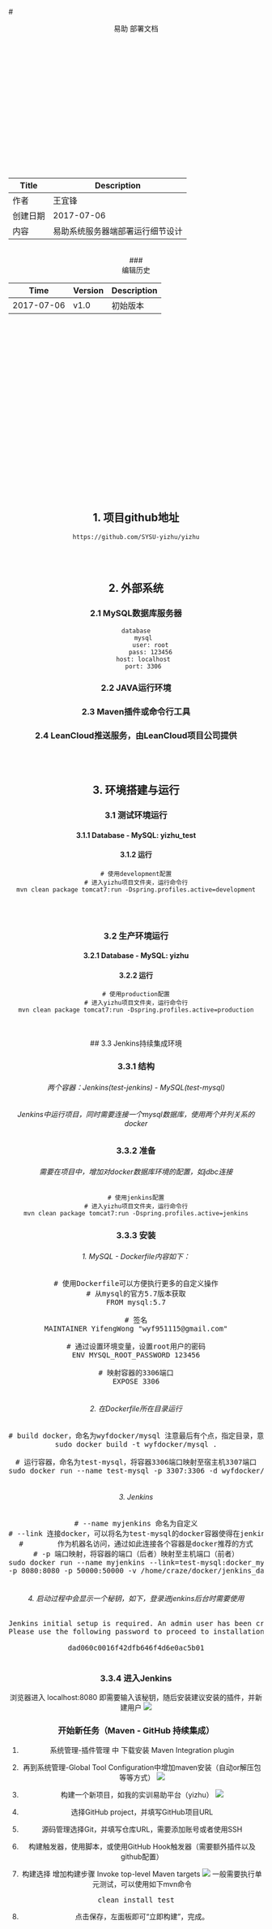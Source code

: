
#<center> 易助 部署文档

</br>
</br>
</br>
</br>
</br>
</br>
</br>
</br>
</br>
</br>
</br>
</br>
</br>
</br>
</br>

<center>

|Title|Description|
|------|----------|
|作者|王宜锋|
|创建日期|2017-07-06|
|内容|易助系统服务器端部署运行细节设计|
</center>
</br>
###<center> 编辑历史
<center>

|Time|Version|Description|
|------|--------|----------|
|2017-07-06|v1.0|初始版本|
</center>
</br>
</br>
</br>
</br>
</br>
</br>
</br>
</br>
</br>
</br>
</br>
</br>
</br>
</br>
</br>
</br>
</br>
</br>
</br>
</br>

## 1. 项目github地址
```
https://github.com/SYSU-yizhu/yizhu
```
<br/>
<br/>

## 2. 外部系统

### 2.1 MySQL数据库服务器
```
database
	mysql
		user: root
		pass: 123456
	host: localhost
	port: 3306
```

### 2.2 JAVA运行环境

### 2.3 Maven插件或命令行工具

### 2.4 LeanCloud推送服务，由LeanCloud项目公司提供

<br/>
<br/>

## 3. 环境搭建与运行

### 3.1 测试环境运行

#### 3.1.1 Database - MySQL: yizhu_test

#### 3.1.2 运行
```
# 使用development配置
# 进入yizhu项目文件夹，运行命令行
mvn clean package tomcat7:run -Dspring.profiles.active=development
```
<br/>
<br/>

### 3.2 生产环境运行

#### 3.2.1 Database - MySQL: yizhu

#### 3.2.2 运行
```
# 使用production配置
# 进入yizhu项目文件夹，运行命令行
mvn clean package tomcat7:run -Dspring.profiles.active=production
```
<br/>
<br/>
## 3.3 Jenkins持续集成环境

### 3.3.1 结构
###### 两个容器：Jenkins(test-jenkins) - MySQL(test-mysql)
###### Jenkins中运行项目，同时需要连接一个mysql数据库，使用两个并列关系的docker

### 3.3.2 准备
###### 需要在项目中，增加对docker数据库环境的配置，如jdbc连接
```
# 使用jenkins配置
# 进入yizhu项目文件夹，运行命令行
mvn clean package tomcat7:run -Dspring.profiles.active=jenkins
```

### 3.3.3 安装

###### 1. MySQL - Dockerfile内容如下：

<pre lang="shell">
# 使用Dockerfile可以方便执行更多的自定义操作
# 从mysql的官方5.7版本获取
FROM mysql:5.7

# 签名
MAINTAINER YifengWong "wyf951115@gmail.com"

# 通过设置环境变量，设置root用户的密码
ENV MYSQL_ROOT_PASSWORD 123456

# 映射容器的3306端口
EXPOSE 3306

</pre>

###### 2. 在Dockerfile所在目录运行
<pre lang="shell">
# build docker，命名为wyfdocker/mysql 注意最后有个点，指定目录，意为当前目录
sudo docker build -t wyfdocker/mysql .

# 运行容器，命名为test-mysql，将容器3306端口映射至宿主机3307端口
sudo docker run --name test-mysql -p 3307:3306 -d wyfdocker/mysql

</pre>

###### 3. Jenkins
<pre lang="shell">
# --name myjenkins 命名为自定义
# --link 连接docker，可以将名为test-mysql的docker容器使得在jenkins中以docker_mysql
#        作为机器名访问，通过如此连接各个容器是docker推荐的方式
# -p 端口映射，将容器的端口（后者）映射至主机端口（前者）
sudo docker run --name myjenkins --link=test-mysql:docker_mysql 
-p 8080:8080 -p 50000:50000 -v /home/craze/docker/jenkins_data:/var/jenkins_home jenkins

</pre>

###### 4. 启动过程中会显示一个秘钥，如下，登录进jenkins后台时需要使用
<pre lang="shell">
Jenkins initial setup is required. An admin user has been created and a password generated.
Please use the following password to proceed to installation:

dad060c0016f42dfb646f4d6e0ac5b01

</pre>

### 3.3.4 进入Jenkins


浏览器进入 localhost:8080 
即需要输入该秘钥，随后安装建议安装的插件，并新建用户
![](http://119.29.166.163/wp-content/uploads/2017/06/jenkins-01.png)

### 开始新任务（Maven - GitHub 持续集成）
1. 系统管理-插件管理 中 下载安装 Maven Integration plugin

2. 再到系统管理-Global Tool Configuration中增加maven安装（自动or解压包等等方式）
![](http://119.29.166.163/wp-content/uploads/2017/06/jenkins-02.png)

3. 构建一个新项目，如我的实训易助平台（yizhu）
![](http://119.29.166.163/wp-content/uploads/2017/06/jenkins-03.png)

4. 选择GitHub project，并填写GitHub项目URL

5. 源码管理选择Git，并填写仓库URL，需要添加账号或者使用SSH

6. 构建触发器，使用脚本，或使用GitHub Hook触发器（需要额外插件以及github配置）

7. 构建选择 增加构建步骤 Invoke top-level Maven targets
![](http://119.29.166.163/wp-content/uploads/2017/06/jenkins-04.png)
一般需要执行单元测试，可以使用如下mvn命令
<pre lang="shell">
clean install test
</pre>

8. 点击保存，左面板即可“立即构建”，完成。